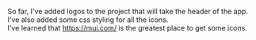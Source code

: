 So far, I've added logos to the project that will take the header of the app.\
I've also added some css styling for all the icons.\
I've learned that https://mui.com/ is the greatest place to get some icons.
